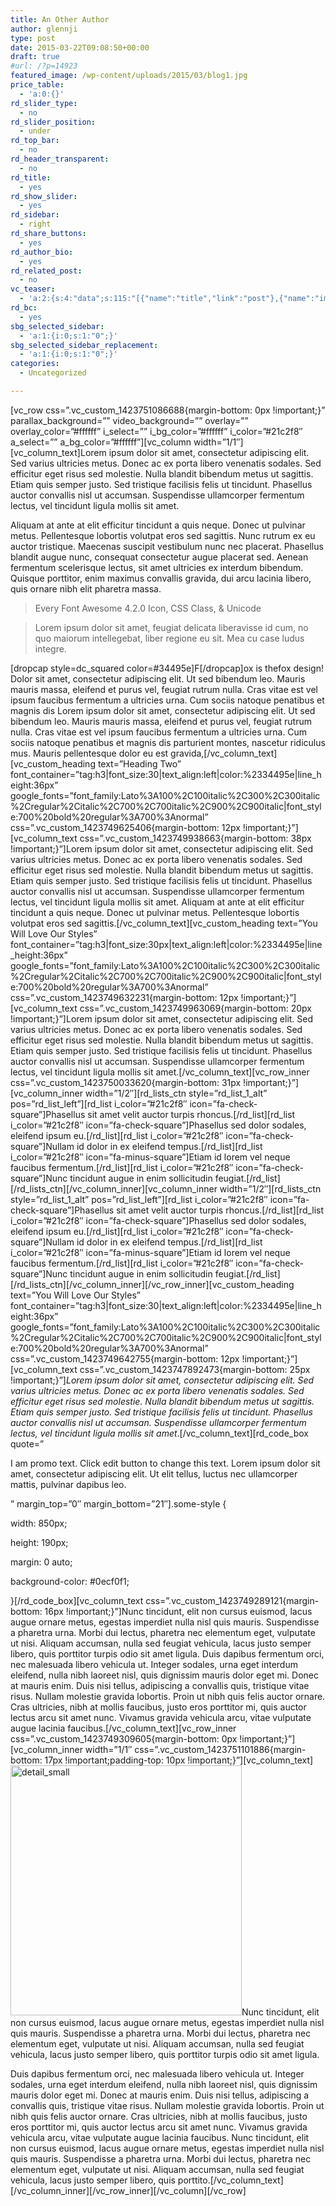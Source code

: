 ```yaml
---
title: An Other Author
author: glennji
type: post
date: 2015-03-22T09:08:50+00:00
draft: true
#url: /?p=14923
featured_image: /wp-content/uploads/2015/03/blog1.jpg
price_table:
  - 'a:0:{}'
rd_slider_type:
  - no
rd_slider_position:
  - under
rd_top_bar:
  - no
rd_header_transparent:
  - no
rd_title:
  - yes
rd_show_slider:
  - yes
rd_sidebar:
  - right
rd_share_buttons:
  - yes
rd_author_bio:
  - yes
rd_related_post:
  - no
vc_teaser:
  - 'a:2:{s:4:"data";s:115:"[{"name":"title","link":"post"},{"name":"image","image":"featured","link":"none"},{"name":"text","mode":"excerpt"}]";s:7:"bgcolor";s:0:"";}'
rd_bc:
  - yes
sbg_selected_sidebar:
  - 'a:1:{i:0;s:1:"0";}'
sbg_selected_sidebar_replacement:
  - 'a:1:{i:0;s:1:"0";}'
categories:
  - Uncategorized

---
```

\[vc\_row css=&#8221;.vc\_custom\_1423751086688{margin-bottom: 0px !important;}&#8221; parallax\_background=&#8221;&#8221; video\_background=&#8221;&#8221; overlay=&#8221;&#8221; overlay\_color=&#8221;#ffffff&#8221; i\_select=&#8221;&#8221; i\_bg\_color=&#8221;#ffffff&#8221; i\_color=&#8221;#21c2f8&#8243; a\_select=&#8221;&#8221; a\_bg\_color=&#8221;#ffffff&#8221;\]\[vc\_column width=&#8221;1/1&#8243;\][vc\_column\_text]Lorem ipsum dolor sit amet, consectetur adipiscing elit. Sed varius ultricies metus. Donec ac ex porta libero venenatis sodales. Sed efficitur eget risus sed molestie. Nulla blandit bibendum metus ut sagittis. Etiam quis semper justo. Sed tristique facilisis felis ut tincidunt. Phasellus auctor convallis nisl ut accumsan. Suspendisse ullamcorper fermentum lectus, vel tincidunt ligula mollis sit amet.
  
<!--more--> Aliquam at ante at elit efficitur tincidunt a quis neque. Donec ut pulvinar metus. Pellentesque lobortis volutpat eros sed sagittis. Nunc rutrum ex eu auctor tristique. Maecenas suscipit vestibulum nunc nec placerat. Phasellus blandit augue nunc, consequat consectetur augue placerat sed. Aenean fermentum scelerisque lectus, sit amet ultricies ex interdum bibendum. Quisque porttitor, enim maximus convallis gravida, dui arcu lacinia libero, quis ornare nibh elit pharetra massa.

> Every Font Awesome 4.2.0 Icon, CSS Class, & Unicode
  
> Lorem ipsum dolor sit amet, feugiat delicata liberavisse id cum, no quo maiorum intellegebat, liber regione eu sit. Mea cu case ludus integre.

\[dropcap style=dc\_squared color=#34495e]F[/dropcap]ox is thefox design! Dolor sit amet, consectetur adipiscing elit. Ut sed bibendum leo. Mauris mauris massa, eleifend et purus vel, feugiat rutrum nulla. Cras vitae est vel ipsum faucibus fermentum a ultricies urna. Cum sociis natoque penatibus et magnis dis Lorem ipsum dolor sit amet, consectetur adipiscing elit. Ut sed bibendum leo. Mauris mauris massa, eleifend et purus vel, feugiat rutrum nulla. Cras vitae est vel ipsum faucibus fermentum a ultricies urna. Cum sociis natoque penatibus et magnis dis parturient montes, nascetur ridiculus mus. Mauris pellentesque dolor eu est gravida,[/vc\_column\_text\]\[vc\_custom\_heading text=&#8221;Heading Two&#8221; font\_container=&#8221;tag:h3|font\_size:30|text\_align:left|color:%2334495e|line\_height:36px&#8221; google\_fonts=&#8221;font\_family:Lato%3A100%2C100italic%2C300%2C300italic%2Cregular%2Citalic%2C700%2C700italic%2C900%2C900italic|font\_style:700%20bold%20regular%3A700%3Anormal&#8221; css=&#8221;.vc\_custom\_1423749625406{margin-bottom: 12px !important;}&#8221;\]\[vc\_column\_text css=&#8221;.vc\_custom\_1423749938663{margin-bottom: 38px !important;}&#8221;]Lorem ipsum dolor sit amet, consectetur adipiscing elit. Sed varius ultricies metus. Donec ac ex porta libero venenatis sodales. Sed efficitur eget risus sed molestie. Nulla blandit bibendum metus ut sagittis. Etiam quis semper justo. Sed tristique facilisis felis ut tincidunt. Phasellus auctor convallis nisl ut accumsan. Suspendisse ullamcorper fermentum lectus, vel tincidunt ligula mollis sit amet. Aliquam at ante at elit efficitur tincidunt a quis neque. Donec ut pulvinar metus. Pellentesque lobortis volutpat eros sed sagittis.[/vc\_column\_text\]\[vc\_custom\_heading text=&#8221;You Will Love Our Styles&#8221; font\_container=&#8221;tag:h3|font\_size:30px|text\_align:left|color:%2334495e|line\_height:36px&#8221; google\_fonts=&#8221;font\_family:Lato%3A100%2C100italic%2C300%2C300italic%2Cregular%2Citalic%2C700%2C700italic%2C900%2C900italic|font\_style:700%20bold%20regular%3A700%3Anormal&#8221; css=&#8221;.vc\_custom\_1423749632231{margin-bottom: 12px !important;}&#8221;\]\[vc\_column\_text css=&#8221;.vc\_custom\_1423749963069{margin-bottom: 20px !important;}&#8221;]Lorem ipsum dolor sit amet, consectetur adipiscing elit. Sed varius ultricies metus. Donec ac ex porta libero venenatis sodales. Sed efficitur eget risus sed molestie. Nulla blandit bibendum metus ut sagittis. Etiam quis semper justo. Sed tristique facilisis felis ut tincidunt. Phasellus auctor convallis nisl ut accumsan. Suspendisse ullamcorper fermentum lectus, vel tincidunt ligula mollis sit amet.[/vc\_column\_text\]\[vc\_row\_inner css=&#8221;.vc\_custom\_1423750033620{margin-bottom: 31px !important;}&#8221;\]\[vc\_column\_inner width=&#8221;1/2&#8243;\]\[rd\_lists\_ctn style=&#8221;rd\_list\_1\_alt&#8221; pos=&#8221;rd\_list\_left&#8221;\]\[rd\_list i\_color=&#8221;#21c2f8&#8243; icon=&#8221;fa-check-square&#8221;]Phasellus sit amet velit auctor turpis rhoncus.[/rd\_list\]\[rd\_list i\_color=&#8221;#21c2f8&#8243; icon=&#8221;fa-check-square&#8221;\]Phasellus sed dolor sodales, eleifend ipsum eu.\[/rd\_list\]\[rd\_list i\_color=&#8221;#21c2f8&#8243; icon=&#8221;fa-check-square&#8221;\]Nullam id dolor in ex eleifend tempus.\[/rd\_list\]\[rd\_list i\_color=&#8221;#21c2f8&#8243; icon=&#8221;fa-minus-square&#8221;\]Etiam id lorem vel neque faucibus fermentum.\[/rd\_list\]\[rd\_list i\_color=&#8221;#21c2f8&#8243; icon=&#8221;fa-check-square&#8221;\]Nunc tincidunt augue in enim sollicitudin feugiat.\[/rd\_list\]\[/rd\_lists\_ctn\]\[/vc\_column\_inner\]\[vc\_column\_inner width=&#8221;1/2&#8243;\]\[rd\_lists\_ctn style=&#8221;rd\_list\_1\_alt&#8221; pos=&#8221;rd\_list\_left&#8221;\]\[rd\_list i\_color=&#8221;#21c2f8&#8243; icon=&#8221;fa-check-square&#8221;\]Phasellus sit amet velit auctor turpis rhoncus.\[/rd\_list\]\[rd\_list i\_color=&#8221;#21c2f8&#8243; icon=&#8221;fa-check-square&#8221;\]Phasellus sed dolor sodales, eleifend ipsum eu.\[/rd\_list\]\[rd\_list i\_color=&#8221;#21c2f8&#8243; icon=&#8221;fa-check-square&#8221;\]Nullam id dolor in ex eleifend tempus.\[/rd\_list\]\[rd\_list i\_color=&#8221;#21c2f8&#8243; icon=&#8221;fa-minus-square&#8221;\]Etiam id lorem vel neque faucibus fermentum.\[/rd\_list\]\[rd\_list i\_color=&#8221;#21c2f8&#8243; icon=&#8221;fa-check-square&#8221;\]Nunc tincidunt augue in enim sollicitudin feugiat.\[/rd\_list\]\[/rd\_lists\_ctn\]\[/vc\_column\_inner\]\[/vc\_row\_inner\]\[vc\_custom\_heading text=&#8221;You Will Love Our Styles&#8221; font\_container=&#8221;tag:h3|font\_size:30|text\_align:left|color:%2334495e|line\_height:36px&#8221; google\_fonts=&#8221;font\_family:Lato%3A100%2C100italic%2C300%2C300italic%2Cregular%2Citalic%2C700%2C700italic%2C900%2C900italic|font\_style:700%20bold%20regular%3A700%3Anormal&#8221; css=&#8221;.vc\_custom\_1423749642755{margin-bottom: 12px !important;}&#8221;\]\[vc\_column\_text css=&#8221;.vc\_custom\_1423747892473{margin-bottom: 25px !important;}&#8221;\]_Lorem ipsum dolor sit amet, consectetur adipiscing elit. Sed varius ultricies metus. Donec ac ex porta libero venenatis sodales. Sed efficitur eget risus sed molestie. Nulla blandit bibendum metus ut sagittis. Etiam quis semper justo. Sed tristique facilisis felis ut tincidunt. Phasellus auctor convallis nisl ut accumsan. Suspendisse ullamcorper fermentum lectus, vel tincidunt ligula mollis sit amet_.[/vc\_column\_text][rd\_code\_box quote=&#8221;
  
I am promo text. Click edit button to change this text. Lorem ipsum dolor sit amet, consectetur adipiscing elit. Ut elit tellus, luctus nec ullamcorper mattis, pulvinar dapibus leo.
  
&#8221; margin\_top=&#8221;0&#8243; margin\_bottom=&#8221;21&#8243;].some-style {
  
width: 850px;
  
height: 190px;
  
margin: 0 auto;
  
background-color: #0ecf0f1;
  
}\[/rd\_code\_box\]\[vc\_column\_text css=&#8221;.vc\_custom\_1423749289121{margin-bottom: 16px !important;}&#8221;\]Nunc tincidunt, elit non cursus euismod, lacus augue ornare metus, egestas imperdiet nulla nisl quis mauris. Suspendisse a pharetra urna. Morbi dui lectus, pharetra nec elementum eget, vulputate ut nisi. Aliquam accumsan, nulla sed feugiat vehicula, lacus justo semper libero, quis porttitor turpis odio sit amet ligula. Duis dapibus fermentum orci, nec malesuada libero vehicula ut. Integer sodales, urna eget interdum eleifend, nulla nibh laoreet nisl, quis dignissim mauris dolor eget mi. Donec at mauris enim. Duis nisi tellus, adipiscing a convallis quis, tristique vitae risus. Nullam molestie gravida lobortis. Proin ut nibh quis felis auctor ornare. Cras ultricies, nibh at mollis faucibus, justo eros porttitor mi, quis auctor lectus arcu sit amet nunc. Vivamus gravida vehicula arcu, vitae vulputate augue lacinia faucibus.\[/vc\_column\_text\]\[vc\_row\_inner css=&#8221;.vc\_custom\_1423749309605{margin-bottom: 0px !important;}&#8221;\]\[vc\_column\_inner width=&#8221;1/1&#8243; css=&#8221;.vc\_custom\_1423751101886{margin-bottom: 17px !important;padding-top: 10px !important;}&#8221;\]\[vc\_column\_text\]<img class="alignleft size-full wp-image-4744" src="http://thefox.wpengine.com/wp-content/uploads/2014/02/detail_small2.jpg" alt="detail_small" width="370" height="400" />Nunc tincidunt, elit non cursus euismod, lacus augue ornare metus, egestas imperdiet nulla nisl quis mauris. Suspendisse a pharetra urna. Morbi dui lectus, pharetra nec elementum eget, vulputate ut nisi. Aliquam accumsan, nulla sed feugiat vehicula, lacus justo semper libero, quis porttitor turpis odio sit amet ligula.
  
Duis dapibus fermentum orci, nec malesuada libero vehicula ut. Integer sodales, urna eget interdum eleifend, nulla nibh laoreet nisl, quis dignissim mauris dolor eget mi. Donec at mauris enim. Duis nisi tellus, adipiscing a convallis quis, tristique vitae risus. Nullam molestie gravida lobortis. Proin ut nibh quis felis auctor ornare. Cras ultricies, nibh at mollis faucibus, justo eros porttitor mi, quis auctor lectus arcu sit amet nunc. Vivamus gravida vehicula arcu, vitae vulputate augue lacinia faucibus. Nunc tincidunt, elit non cursus euismod, lacus augue ornare metus, egestas imperdiet nulla nisl quis mauris. Suspendisse a pharetra urna. Morbi dui lectus, pharetra nec elementum eget, vulputate ut nisi. Aliquam accumsan, nulla sed feugiat vehicula, lacus justo semper libero, quis porttito.\[/vc\_column\_text\]\[/vc\_column\_inner\]\[/vc\_row\_inner\]\[/vc\_column\][/vc\_row]
